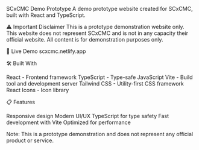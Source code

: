 SCxCMC Demo Prototype
A demo prototype website created for SCxCMC, built with React and TypeScript.

⚠️ Important Disclaimer
This is a prototype demonstration website only. This website does not represent SCxCMC and is not in any capacity their official website. All content is for demonstration purposes only.

🚀 Live Demo
scxcmc.netlify.app

🛠️ Built With

React - Frontend framework
TypeScript - Type-safe JavaScript
Vite - Build tool and development server
Tailwind CSS - Utility-first CSS framework
React Icons - Icon library

📋 Features

Responsive design
Modern UI/UX
TypeScript for type safety
Fast development with Vite
Optimized for performance

Note: This is a prototype demonstration and does not represent any official product or service.
